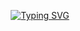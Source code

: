 <p align="center">
<a href="https://git.io/typing-svg"><img src="https://readme-typing-svg.demolab.com?font=Ephesis&size=40&pause=1000&width=500&height=100&lines=heyyyyy+++y'all!!" alt="Typing SVG" /></a>
</p>
